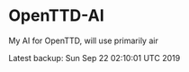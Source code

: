 # OpenTTD-AI
My AI for OpenTTD, will use primarily air

Latest backup: Sun Sep 22 02:10:01 UTC 2019
